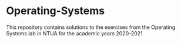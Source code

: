 # Operating-Systems
This repository contains solutions to the exercises from the Operating Systems lab in NTUA for the academic years 2020-2021
